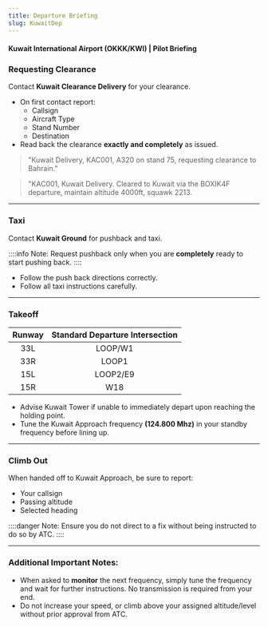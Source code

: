 ```yaml
---
title: Departure Briefing
slug: KuwaitDep
---
```

#### Kuwait International Airport (OKKK/KWI) | Pilot Briefing

### Requesting Clearance

Contact **Kuwait Clearance Delivery** for your clearance.

- On first contact report:
    - Callsign
    - Aircraft Type
    - Stand Number
    - Destination
- Read back the clearance **exactly and completely** as issued.

> "Kuwait Delivery, KAC001, A320 on stand 75, requesting clearance to Bahrain."

> "KAC001, Kuwait Delivery. Cleared to Kuwait via the BOXIK4F departure, maintain altitude 4000ft, squawk 2213.

---

### Taxi

Contact **Kuwait Ground** for pushback and taxi.

::::info Note:
Request pushback only when you are **completely** ready to start pushing back.
::::

- Follow the push back directions correctly.
- Follow all taxi instructions carefully.

---

### Takeoff

|     **Runway**     |   **Standard Departure Intersection**  |
|:---------------------------:|:---------------------:|
|       33L          |       LOOP/W1       |
|      33R        |       LOOP1        |
|      15L        |       LOOP2/E9        |
|      15R        |       W18        |

- Advise Kuwait Tower if unable to immediately depart upon reaching the holding point.
- Tune the Kuwait Approach frequency **(124.800 Mhz)** in your standby frequency before lining up.

---

### Climb Out

When handed off to Kuwait Approach, be sure to report:
- Your callsign
- Passing altitude
- Selected heading

::::danger Note:
Ensure you do not direct to a fix without being instructed to do so by ATC.
::::

---

### Additional Important Notes:

- When asked to **monitor** the next frequency, simply tune the frequency and wait for further instructions. No transmission is required from your end.
- Do not increase your speed, or climb above your assigned altitude/level without prior approval from ATC.

